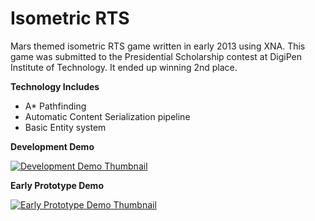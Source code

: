 Isometric RTS
=============

Mars themed isometric RTS game written in early 2013 using XNA. This game was submitted to the Presidential Scholarship contest at DigiPen Institute of Technology. It ended up winning 2nd place.

**Technology Includes**
* A* Pathfinding
* Automatic Content Serialization pipeline
* Basic Entity system

**Development Demo**

[![Development Demo Thumbnail](http://img.youtube.com/vi/9iUDyObH-gU/maxresdefault.jpg)](http://www.youtube.com/watch?v=9iUDyObH-gU)

**Early Prototype Demo**

[![Early Prototype Demo Thumbnail](http://img.youtube.com/vi/WZXuz2gjE5A/maxresdefault.jpg)](http://www.youtube.com/watch?v=WZXuz2gjE5A)
